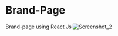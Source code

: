 # Brand-Page
Brand-page using React Js
![Screenshot_2](https://github.com/DevMehedi-CE/Brand-Page/assets/116740305/0aa6a032-4849-4713-bd72-8ec1312c15e4)
